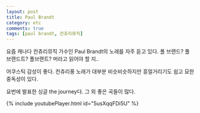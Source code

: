 ```yaml
---
layout: post
title: Paul Brandt 
category: etc
comments: true
tags: [paul brandt, 컨츄리뮤직]
---
```


요즘 캐나다 컨츄리뮤직 가수인 Paul Brandt의 노래를 자주 듣고 있다. 폴 브랜드? 폴 브랜드트? 폴브랜트? 머라고 읽어야 할 지..

어쿠스틱 감성이 좋다. 컨츄리풍 노래가 대부분 비슷비슷하지만 흥얼거리기도 쉽고 묘한 중독성이 있다.

요번에 발표한 싱글 the journey다. 그 외 좋은 곡들이 많다.



{% include youtubePlayer.html id="5usXqqFDi5U" %}
